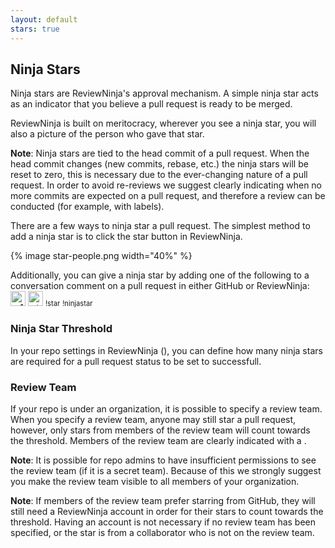 ```yaml
---
layout: default
stars: true
---
```


## Ninja Stars

Ninja stars are ReviewNinja's approval mechanism. A simple ninja star acts as 
an indicator that you believe a pull request is ready to be merged.

ReviewNinja is built on meritocracy, wherever you see a ninja star, you will
also a picture of the person who gave that star.

**Note**: Ninja stars are tied to the head commit of a pull request. When
the head commit changes (new commits, rebase, etc.) the ninja stars will be
reset to zero, this is necessary due to the ever-changing nature of a pull
request. In order to avoid re-reviews we suggest clearly indicating when no 
more commits are expected on a pull request, and therefore a review can be
conducted (for example, with labels).

There are a few ways to ninja star a pull request. The simplest method to add 
a ninja star is to click the star button in ReviewNinja.

{% image star-people.png width="40%" %}

Additionally, you can give a ninja star by adding one of the following to a
conversation comment on a pull request in either GitHub or ReviewNinja:
<img src="https://assets-cdn.github.com/images/icons/emoji/unicode/1f44d.png?v5" alt=":+1:" width="24px" />
<img src="https://assets-cdn.github.com/images/icons/emoji/unicode/2b50.png?v5" alt=":star:" width="24px" />
<span class="label label-primary" style="font-size: 80%; font-weight: normal;">!star</span>
<span class="label label-primary" style="font-size: 80%; font-weight: normal;">!ninjastar</span>

### Ninja Star Threshold

In your repo settings in ReviewNinja (<i class="fa fa-cog"></i>), you can define how many ninja stars 
are required for a pull request status to be set to successfull.

### Review Team

If your repo is under an organization, it is possible to specify a review
team. When you specify a review team, anyone may still star a pull request,
however, only stars from members of the review team will count towards the
threshold. Members of the review team are clearly indicated with a <i class="fa fa-check-circle text-success"></i>.

**Note**: It is possible for repo admins to have insufficient permissions
to see the review team (if it is a secret team). Because of this we 
strongly suggest you make the review team visible to all members of your 
organization.

**Note**: If members of the review team prefer starring from GitHub, they
will still need a ReviewNinja account in order for their stars to count 
towards the threshold. Having an account is not necessary if no review 
team has been specified, or the star is from a collaborator who is not on 
the review team.
